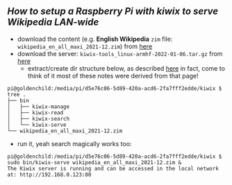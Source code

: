 _*How to setup a Raspberry Pi with kiwix to serve Wikipedia LAN-wide*_
----
- download the content (e.g. **English Wikipedia** `zim` file: `wikipedia_en_all_maxi_2021-12.zim`) from [here](https://wiki.kiwix.org/wiki/Content_in_all_languages)
- download the server: `kiwix-tools_linux-armhf-2022-01-06.tar.gz` from [here](https://download.kiwix.org/nightly/2022-01-06/)
  - extract/create dir structure below, as described [here](https://chrischapman.co/projects/wikipi.html) in fact, come to think of it most of these notes were derived from that page!
```
pi@goldenchild:/media/pi/d5e76c06-5d89-420a-acd6-2fa7fff2edde/kiwix $ tree .
├── bin
│   ├── kiwix-manage
│   ├── kiwix-read
│   ├── kiwix-search
│   └── kiwix-serve
└── wikipedia_en_all_maxi_2021-12.zim
```
- run it, yeah search magically works too:
```
pi@goldenchild:/media/pi/d5e76c06-5d89-420a-acd6-2fa7fff2edde/kiwix $ sudo bin/kiwix-serve wikipedia_en_all_maxi_2021-12.zim &
The Kiwix server is running and can be accessed in the local network at: http://192.168.0.123:80
```


